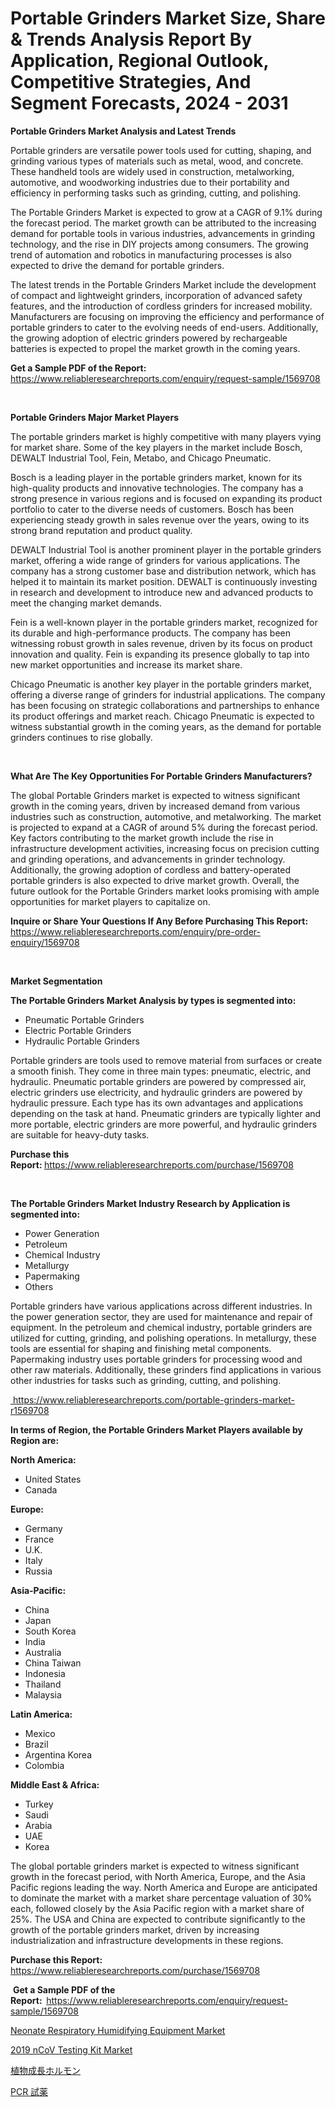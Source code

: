 <p><h1>Portable Grinders Market Size, Share & Trends Analysis Report By Application, Regional Outlook, Competitive Strategies, And Segment Forecasts, 2024 - 2031</h1></p><p><strong>Portable Grinders Market Analysis and Latest Trends</strong></p>
<p><p>Portable grinders are versatile power tools used for cutting, shaping, and grinding various types of materials such as metal, wood, and concrete. These handheld tools are widely used in construction, metalworking, automotive, and woodworking industries due to their portability and efficiency in performing tasks such as grinding, cutting, and polishing.</p><p>The Portable Grinders Market is expected to grow at a CAGR of 9.1% during the forecast period. The market growth can be attributed to the increasing demand for portable tools in various industries, advancements in grinding technology, and the rise in DIY projects among consumers. The growing trend of automation and robotics in manufacturing processes is also expected to drive the demand for portable grinders.</p><p>The latest trends in the Portable Grinders Market include the development of compact and lightweight grinders, incorporation of advanced safety features, and the introduction of cordless grinders for increased mobility. Manufacturers are focusing on improving the efficiency and performance of portable grinders to cater to the evolving needs of end-users. Additionally, the growing adoption of electric grinders powered by rechargeable batteries is expected to propel the market growth in the coming years.</p></p>
<p><strong>Get a Sample PDF of the Report:&nbsp;</strong> <a href="https://www.reliableresearchreports.com/enquiry/request-sample/1569708">https://www.reliableresearchreports.com/enquiry/request-sample/1569708</a></p>
<p>&nbsp;</p>
<p><strong>Portable Grinders Major Market Players</strong></p>
<p><p>The portable grinders market is highly competitive with many players vying for market share. Some of the key players in the market include Bosch, DEWALT Industrial Tool, Fein, Metabo, and Chicago Pneumatic.</p><p>Bosch is a leading player in the portable grinders market, known for its high-quality products and innovative technologies. The company has a strong presence in various regions and is focused on expanding its product portfolio to cater to the diverse needs of customers. Bosch has been experiencing steady growth in sales revenue over the years, owing to its strong brand reputation and product quality.</p><p>DEWALT Industrial Tool is another prominent player in the portable grinders market, offering a wide range of grinders for various applications. The company has a strong customer base and distribution network, which has helped it to maintain its market position. DEWALT is continuously investing in research and development to introduce new and advanced products to meet the changing market demands.</p><p>Fein is a well-known player in the portable grinders market, recognized for its durable and high-performance products. The company has been witnessing robust growth in sales revenue, driven by its focus on product innovation and quality. Fein is expanding its presence globally to tap into new market opportunities and increase its market share.</p><p>Chicago Pneumatic is another key player in the portable grinders market, offering a diverse range of grinders for industrial applications. The company has been focusing on strategic collaborations and partnerships to enhance its product offerings and market reach. Chicago Pneumatic is expected to witness substantial growth in the coming years, as the demand for portable grinders continues to rise globally.</p></p>
<p>&nbsp;</p>
<p><strong>What Are The Key Opportunities For Portable Grinders Manufacturers?</strong></p>
<p><p>The global Portable Grinders market is expected to witness significant growth in the coming years, driven by increased demand from various industries such as construction, automotive, and metalworking. The market is projected to expand at a CAGR of around 5% during the forecast period. Key factors contributing to the market growth include the rise in infrastructure development activities, increasing focus on precision cutting and grinding operations, and advancements in grinder technology. Additionally, the growing adoption of cordless and battery-operated portable grinders is also expected to drive market growth. Overall, the future outlook for the Portable Grinders market looks promising with ample opportunities for market players to capitalize on.</p></p>
<p><strong>Inquire or Share Your Questions If Any Before Purchasing This Report:</strong> <a href="https://www.reliableresearchreports.com/enquiry/pre-order-enquiry/1569708">https://www.reliableresearchreports.com/enquiry/pre-order-enquiry/1569708</a></p>
<p>&nbsp;</p>
<p><strong>Market Segmentation</strong></p>
<p><strong>The Portable Grinders Market Analysis by types is segmented into:</strong></p>
<p><ul><li>Pneumatic Portable Grinders</li><li>Electric Portable Grinders</li><li>Hydraulic Portable Grinders</li></ul></p>
<p><p>Portable grinders are tools used to remove material from surfaces or create a smooth finish. They come in three main types: pneumatic, electric, and hydraulic. Pneumatic portable grinders are powered by compressed air, electric grinders use electricity, and hydraulic grinders are powered by hydraulic pressure. Each type has its own advantages and applications depending on the task at hand. Pneumatic grinders are typically lighter and more portable, electric grinders are more powerful, and hydraulic grinders are suitable for heavy-duty tasks.</p></p>
<p><strong>Purchase this Report:&nbsp;</strong><a href="https://www.reliableresearchreports.com/purchase/1569708">https://www.reliableresearchreports.com/purchase/1569708</a></p>
<p>&nbsp;</p>
<p><strong>The Portable Grinders Market Industry Research by Application is segmented into:</strong></p>
<p><ul><li>Power Generation</li><li>Petroleum</li><li>Chemical Industry</li><li>Metallurgy</li><li>Papermaking</li><li>Others</li></ul></p>
<p><p>Portable grinders have various applications across different industries. In the power generation sector, they are used for maintenance and repair of equipment. In the petroleum and chemical industry, portable grinders are utilized for cutting, grinding, and polishing operations. In metallurgy, these tools are essential for shaping and finishing metal components. Papermaking industry uses portable grinders for processing wood and other raw materials. Additionally, these grinders find applications in various other industries for tasks such as grinding, cutting, and polishing.</p></p>
<p><a href="https://www.reliableresearchreports.com/portable-grinders-market-r1569708">&nbsp;https://www.reliableresearchreports.com/portable-grinders-market-r1569708</a></p>
<p><strong>In terms of Region, the Portable Grinders Market Players available by Region are:</strong></p>
<p>
    <p> <strong> North America: </strong>
        <ul>
            <li>United States</li>
            <li>Canada</li>
        </ul>
        </p> 
    <p> <strong> Europe: </strong>
        <ul>
            <li>Germany</li>
            <li>France</li>
            <li>U.K.</li>
            <li>Italy</li>
            <li>Russia</li>
        </ul>
        </p> 
    <p> <strong> Asia-Pacific: </strong>
        <ul>
            <li>China</li>
            <li>Japan</li>
            <li>South Korea</li>
            <li>India</li>
            <li>Australia</li>
            <li>China Taiwan</li>
            <li>Indonesia</li>
            <li>Thailand</li>
            <li>Malaysia</li>
        </ul>
        </p> 
    <p> <strong> Latin America: </strong>
        <ul>
            <li>Mexico</li>
            <li>Brazil</li>
            <li>Argentina Korea</li>
            <li>Colombia</li>
        </ul>
        </p> 
    <p> <strong> Middle East & Africa: </strong>
        <ul>
            <li>Turkey</li>
            <li>Saudi</li>
            <li>Arabia</li>
            <li>UAE</li>
            <li>Korea</li>
        </ul>
    </p>
    </p>
<p><p>The global portable grinders market is expected to witness significant growth in the forecast period, with North America, Europe, and the Asia Pacific regions leading the way. North America and Europe are anticipated to dominate the market with a market share percentage valuation of 30% each, followed closely by the Asia Pacific region with a market share of 25%. The USA and China are expected to contribute significantly to the growth of the portable grinders market, driven by increasing industrialization and infrastructure developments in these regions.</p></p>
<p><strong>Purchase this Report: </strong><a href="https://www.reliableresearchreports.com/purchase/1569708">https://www.reliableresearchreports.com/purchase/1569708</a></p>
<p>&nbsp;<strong>Get a Sample PDF of the Report:&nbsp;&nbsp;</strong><a href="https://www.reliableresearchreports.com/enquiry/request-sample/1569708">https://www.reliableresearchreports.com/enquiry/request-sample/1569708</a></p>
<p><strong></strong></p>
<p><p><a href="https://www.linkedin.com/pulse/neonate-respiratory-humidifying-equipment-market-analysis-upxle?trackingId=GmnUg3xJK3Uyz0gZTogQLA%3D%3D">Neonate Respiratory Humidifying Equipment Market</a></p><p><a href="https://www.linkedin.com/pulse/2019-ncov-testing-kit-market-size-cagr-trends-2024-2030-geiye?trackingId=dUni5VBjOsLbEa76D0J55A%3D%3D">2019 nCoV Testing Kit Market</a></p><p><a href="https://github.com/zoetazuur/Market-Research-Report-List-1/blob/main/474130630036.md">植物成長ホルモン</a></p><p><a href="https://github.com/dadanedu33/Market-Research-Report-List-1/blob/main/376946030035.md">PCR 試薬</a></p></p>